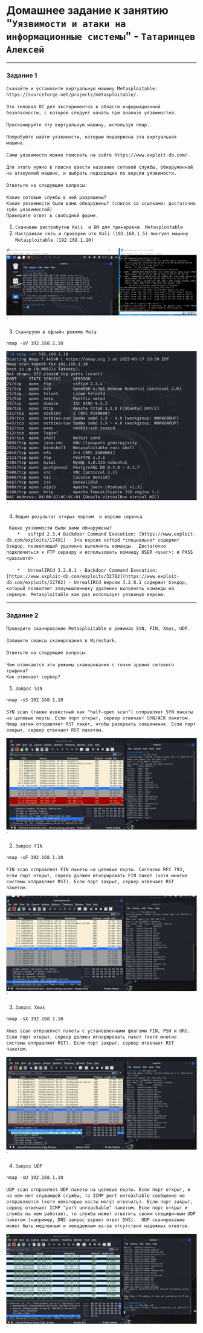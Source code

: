# Домашнее задание к занятию "`Уязвимости и атаки на информационные системы`" - `Татаринцев Алексей`



---

### Задание 1
```
Скачайте и установите виртуальную машину Metasploitable: https://sourceforge.net/projects/metasploitable/.

Это типовая ОС для экспериментов в области информационной безопасности, с которой следует начать при анализе уязвимостей.

Просканируйте эту виртуальную машину, используя nmap.

Попробуйте найти уязвимости, которым подвержена эта виртуальная машина.

Сами уязвимости можно поискать на сайте https://www.exploit-db.com/.

Для этого нужно в поиске ввести название сетевой службы, обнаруженной на атакуемой машине, и выбрать подходящие по версии уязвимости.

Ответьте на следующие вопросы:

Какие сетевые службы в ней разрешены?
Какие уязвимости были вами обнаружены? (список со ссылками: достаточно трёх уязвимостей)
Приведите ответ в свободной форме.
```
1. `Скачиваю дистрибутив Kali  и ВМ для тренировки  Metasploitable`
2. `Настраиваю сеть и проверяю что Kali (192.168.1.5) пингует машину Metasploitable (192.168.1.10)`

![15](https://github.com/Foxbeerxxx/inf_sec1/blob/main/img/img15.png)`

3. `Сканируем в офлайн режиме Meta `
```
nmap -sV 192.168.1.10
```
![1](https://github.com/Foxbeerxxx/inf_sec1/blob/main/img/img1.png)`

4. `Видим результат открых портом  и версию сервиса`
```
 Какие уязвимости были вами обнаружены?
    *   vsftpd 2.3.4 Backdoor Command Execution: (https://www.exploit-db.com/exploits/17491) - Эта версия vsftpd *специально* содержит бэкдор, позволяющий удаленно выполнять команды.  Достаточно подключиться к FTP серверу и использовать команду USER <user>: и PASS <password>

    *   UnrealIRCd 3.2.8.1 - Backdoor Command Execution: [https://www.exploit-db.com/exploits/32702](https://www.exploit-db.com/exploits/32702) - UnrealIRCd версии 3.2.8.1 содержит бэкдор, который позволяет злоумышленнику удаленно выполнять команды на сервере. Metasploitable как раз использует уязвимую версию.

```

---

### Задание 2
```
Проведите сканирование Metasploitable в режимах SYN, FIN, Xmas, UDP.

Запишите сеансы сканирования в Wireshark.

Ответьте на следующие вопросы:

Чем отличаются эти режимы сканирования с точки зрения сетевого трафика?
Как отвечает сервер?
```

1. `Запрос SIN`

```
nmap -sS 192.168.1.10

SYN scan (также известный как "half-open scan") отправляет SYN пакеты на целевые порты. Если порт открыт, сервер отвечает SYN/ACK пакетом. Nmap затем отправляет RST пакет, чтобы разорвать соединение. Если порт закрыт, сервер отвечает RST пакетом.

```
![2](https://github.com/Foxbeerxxx/inf_sec1/blob/main/img/img2.png)`


2. `Запрос FIN`
```
nmap -sF 192.168.1.10

FIN scan отправляет FIN пакеты на целевые порты. Согласно RFC 793, если порт открыт, сервер должен игнорировать FIN пакет (хотя многие системы отправляют RST). Если порт закрыт, сервер отвечает RST пакетом.

```
![3](https://github.com/Foxbeerxxx/inf_sec1/blob/main/img/img3.png)`


3. `Запрос Xmas`
```
nmap -sX 192.168.1.10

Xmas scan отправляет пакеты с установленными флагами FIN, PSH и URG. Если порт открыт, сервер должен игнорировать пакет (хотя многие системы отправляют RST). Если порт закрыт, сервер отвечает RST пакетом.
```
![4](https://github.com/Foxbeerxxx/inf_sec1/blob/main/img/img4.png)`

4. `Запрос UDP`
```
nmap -sU 192.168.1.10

UDP scan отправляет UDP пакеты на целевые порты. Если порт открыт, и на нем нет слушающей службы, то ICMP port unreachable сообщение не отправляется (хотя некоторые хосты могут отвечать). Если порт закрыт, сервер отвечает ICMP "port unreachable" пакетом. Если порт открыт и служба на нем работает, то служба может ответить своим специфичным UDP пакетом (например, DNS запрос вернет ответ DNS).  UDP сканирование может быть медленным и ненадежным из-за отсутствия надежных ответов.

```
![5](https://github.com/Foxbeerxxx/inf_sec1/blob/main/img/img5.png)`

